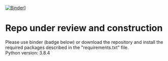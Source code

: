 [![Binder](https://mybinder.org/badge_logo.svg)](https://mybinder.org/v2/gh/regorigregory/FYP_PUBLIC.git/master)]
<h1> Repo under review and construction </h1>
<p>Please use binder (badge below) or download the repository and install the required packages
described in the "requirements.txt" file. <br>
Python version: 3.8.4</p>